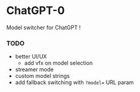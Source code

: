 # ChatGPT-0
Model switcher for ChatGPT !
### TODO
- better UI/UX
  - add vfx on model selection
- streamer mode
- custom model strings
- add fallback switching with `?model=` URL param
